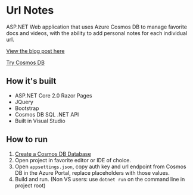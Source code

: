 # Url Notes
ASP.NET Web application that uses Azure Cosmos DB to manage favorite docs and videos, with the ability to add personal notes for each individual url.

[View the blog post here]( https://blogs.msdn.microsoft.com/webdev/)

[Try Cosmos DB](https://azure.microsoft.com/en-us/try/cosmosdb/?utm_source=github&utm_medium=github-sample-cosmos-link)

## How it's built
- ASP.NET Core 2.0 Razor Pages
- JQuery
- Bootstrap
- Cosmos DB SQL .NET API
- Built in Visual Studio

## How to run
1. [Create a Cosmos DB Database](https://docs.microsoft.com/en-us/azure/cosmos-db/create-sql-api-dotnet#create-a-database-account?WT.mc_id=codesamples-cosmosdb-jasmineg)
1. Open project in favorite editor or IDE of choice. 
1. Open `appsettings.json`, copy auth key and url endpoint from Cosmos DB in the Azure Portal, replace placeholders with those values.
1. Build and run. (Non VS users: use `dotnet run` on the command line in project root)
